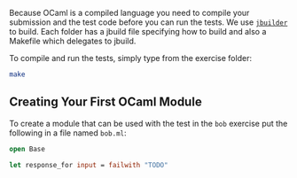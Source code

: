 Because OCaml is a compiled language you need to compile your submission and the test code before you can run the tests. 
We use [`jbuilder`](https://jbuilder.readthedocs.io/en/latest/) to build.
Each folder has a jbuild file specifying how to build and also a Makefile which delegates to jbuild.

To compile and run the tests, simply type from the exercise folder:
```bash
make
```

## Creating Your First OCaml Module

To create a module that can be used with the test in the `bob` exercise put the following in a file named `bob.ml`:

```ocaml
open Base 

let response_for input = failwith "TODO"
```
